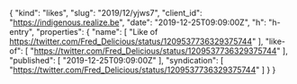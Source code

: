 {
  "kind": "likes",
  "slug": "2019/12/yjws7",
  "client_id": "https://indigenous.realize.be",
  "date": "2019-12-25T09:09:00Z",
  "h": "h-entry",
  "properties": {
    "name": [
      "Like of https://twitter.com/Fred_Delicious/status/1209537736329375744"
    ],
    "like-of": [
      "https://twitter.com/Fred_Delicious/status/1209537736329375744"
    ],
    "published": [
      "2019-12-25T09:09:00Z"
    ],
    "syndication": [
      "https://twitter.com/Fred_Delicious/status/1209537736329375744"
    ]
  }
}
